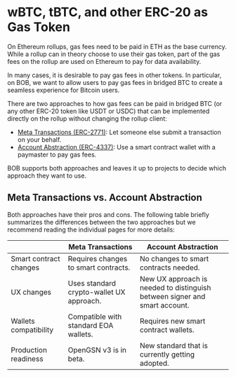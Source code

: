 # wBTC, tBTC, and other ERC-20 as Gas Token

On Ethereum rollups, gas fees need to be paid in ETH as the base currency. While a rollup can in theory choose to use their gas token, part of the gas fees on the rollup are used on Ethereum to pay for data availability.

In many cases, it is desirable to pay gas fees in other tokens. In particular, on BOB, we want to allow users to pay gas fees in bridged BTC to create a seamless experience for Bitcoin users.

There are two approaches to how gas fees can be paid in bridged BTC (or any other ERC-20 token like USDT or USDC) that can be implemented directly on the rollup without changing the rollup client:

- [Meta Transactions (ERC-2771)](meta-transactions): Let someone else submit a transaction on your behalf.
- [Account Abstraction (ERC-4337)](account-abstraction): Use a smart contract wallet with a paymaster to pay gas fees.

BOB supports both approaches and leaves it up to projects to decide which approach they want to use.

## Meta Transactions vs. Account Abstraction

Both approaches have their pros and cons. The following table briefly summarizes the differences between the two approaches but we recommend reading the individual pages for more details:

|                        | Meta Transactions                     | Account Abstraction                                                                      |
| ---------------------- | ------------------------------------- | ---------------------------------------------------------------------------------------- |
| Smart contract changes | Requires changes to smart contracts.  | No changes to smart contracts needed.                                                    |
| UX changes             | Uses standard crypto-wallet UX approach. | New UX approach is needed to distinguish between signer and smart account.            |
| Wallets compatibility  | Compatible with standard EOA wallets. | Requires new smart contract wallets.                                                     |
| Production readiness   | OpenGSN v3 is in beta.                 | New standard that is currently getting adopted.                                         |
